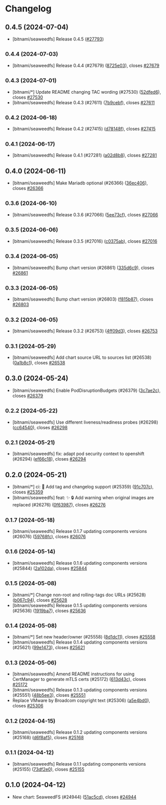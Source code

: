 # Changelog

## 0.4.5 (2024-07-04)

* [bitnami/seaweedfs] Release 0.4.5 ([#27793](https://github.com/bitnami/charts/pull/27793))

## <small>0.4.4 (2024-07-03)</small>

* [bitnami/seaweedfs] Release 0.4.4 (#27679) ([8725e03](https://github.com/bitnami/charts/commit/8725e032abd5597575c61674a7566889dcd1848f)), closes [#27679](https://github.com/bitnami/charts/issues/27679)

## <small>0.4.3 (2024-07-01)</small>

* [bitnami/*] Update README changing TAC wording (#27530) ([52dfed6](https://github.com/bitnami/charts/commit/52dfed6bac44d791efabfaf06f15daddc4fefb0c)), closes [#27530](https://github.com/bitnami/charts/issues/27530)
* [bitnami/seaweedfs] Release 0.4.3 (#27611) ([7b9cebf](https://github.com/bitnami/charts/commit/7b9cebf6f0adac95e2ef99e589f8c492a5ebbf6b)), closes [#27611](https://github.com/bitnami/charts/issues/27611)

## <small>0.4.2 (2024-06-18)</small>

* [bitnami/seaweedfs] Release 0.4.2 (#27415) ([d78148f](https://github.com/bitnami/charts/commit/d78148f0fa81232fe7cb847b8bfe3d3a500a79e0)), closes [#27415](https://github.com/bitnami/charts/issues/27415)

## <small>0.4.1 (2024-06-17)</small>

* [bitnami/seaweedfs] Release 0.4.1 (#27281) ([a02d8b8](https://github.com/bitnami/charts/commit/a02d8b8682525e62d5173aa64e239c56268d12cd)), closes [#27281](https://github.com/bitnami/charts/issues/27281)

## 0.4.0 (2024-06-11)

* [bitnami/seaweedfs] Make Mariadb optional (#26366) ([36ec406](https://github.com/bitnami/charts/commit/36ec406782e32e6eeea34f13ec61f2734e430f6d)), closes [#26366](https://github.com/bitnami/charts/issues/26366)

## <small>0.3.6 (2024-06-10)</small>

* [bitnami/seaweedfs] Release 0.3.6 (#27066) ([5ee73cf](https://github.com/bitnami/charts/commit/5ee73cfca0e75cabcf4ee7a758b229f3e44d71eb)), closes [#27066](https://github.com/bitnami/charts/issues/27066)

## <small>0.3.5 (2024-06-06)</small>

* [bitnami/seaweedfs] Release 0.3.5 (#27016) ([c0375ab](https://github.com/bitnami/charts/commit/c0375ab68bdc85f1870212507287bcd8c0a98592)), closes [#27016](https://github.com/bitnami/charts/issues/27016)

## <small>0.3.4 (2024-06-05)</small>

* [bitnami/seaweedfs] Bump chart version (#26861) ([335d6c9](https://github.com/bitnami/charts/commit/335d6c921ab539585d8908c56498591f6f7ace0f)), closes [#26861](https://github.com/bitnami/charts/issues/26861)

## <small>0.3.3 (2024-06-05)</small>

* [bitnami/seaweedfs] Bump chart version (#26803) ([f815b87](https://github.com/bitnami/charts/commit/f815b872c71cb720cd4cd753cb0301280eac8c0b)), closes [#26803](https://github.com/bitnami/charts/issues/26803)

## <small>0.3.2 (2024-06-05)</small>

* [bitnami/seaweedfs] Release 0.3.2 (#26753) ([4ff09d3](https://github.com/bitnami/charts/commit/4ff09d3d6178612acf578cc1a7648a0831654868)), closes [#26753](https://github.com/bitnami/charts/issues/26753)

## <small>0.3.1 (2024-05-29)</small>

* [bitnami/seaweedfs] Add chart source URL to sources list (#26538) ([0a1b8c1](https://github.com/bitnami/charts/commit/0a1b8c1843634aafc89db4a0b5b78a2756661c37)), closes [#26538](https://github.com/bitnami/charts/issues/26538)

## 0.3.0 (2024-05-24)

* [bitnami/seaweedfs] Enable PodDisruptionBudgets (#26379) ([3c7ae2c](https://github.com/bitnami/charts/commit/3c7ae2c0d8cd7943a1c3962bc649821b8d6f3239)), closes [#26379](https://github.com/bitnami/charts/issues/26379)

## <small>0.2.2 (2024-05-22)</small>

* [bitnami/seaweedfs] Use different liveness/readiness probes (#26298) ([cc64540](https://github.com/bitnami/charts/commit/cc64540734c25e43f4da14c08816bf8a54ce32d6)), closes [#26298](https://github.com/bitnami/charts/issues/26298)

## <small>0.2.1 (2024-05-21)</small>

* [bitnami/seaweedfs] fix: adapt pod security context to openshift (#26294) ([ef66c18](https://github.com/bitnami/charts/commit/ef66c182834c577572a7cb83f812d898a407d460)), closes [#26294](https://github.com/bitnami/charts/issues/26294)

## 0.2.0 (2024-05-21)

* [bitnami/*] ci: :construction_worker: Add tag and changelog support (#25359) ([91c707c](https://github.com/bitnami/charts/commit/91c707c9e4e574725a09505d2d313fb93f1b4c0a)), closes [#25359](https://github.com/bitnami/charts/issues/25359)
* [bitnami/seaweedfs] feat: :sparkles: :lock: Add warning when original images are replaced (#26276) ([0f63987](https://github.com/bitnami/charts/commit/0f6398788eaa30af510294e26cf83d81a93bf75b)), closes [#26276](https://github.com/bitnami/charts/issues/26276)

## <small>0.1.7 (2024-05-18)</small>

* [bitnami/seaweedfs] Release 0.1.7 updating components versions (#26076) ([59768fc](https://github.com/bitnami/charts/commit/59768fc32c518ff4aa0a198ac01b4f012d00de65)), closes [#26076](https://github.com/bitnami/charts/issues/26076)

## <small>0.1.6 (2024-05-14)</small>

* [bitnami/seaweedfs] Release 0.1.6 updating components versions (#25844) ([2a102da](https://github.com/bitnami/charts/commit/2a102daa8409aef23f3c6d59b69ab19d466ca562)), closes [#25844](https://github.com/bitnami/charts/issues/25844)

## <small>0.1.5 (2024-05-08)</small>

* [bitnami/*] Change non-root and rolling-tags doc URLs (#25628) ([b067c94](https://github.com/bitnami/charts/commit/b067c94f6bcde427863c197fd355f0b5ba12ff5b)), closes [#25628](https://github.com/bitnami/charts/issues/25628)
* [bitnami/seaweedfs] Release 0.1.5 updating components versions (#25636) ([1919ba7](https://github.com/bitnami/charts/commit/1919ba7febd2b5b3ab058c8a1563545dab6e3086)), closes [#25636](https://github.com/bitnami/charts/issues/25636)

## <small>0.1.4 (2024-05-08)</small>

* [bitnami/*] Set new header/owner (#25558) ([8d1dc11](https://github.com/bitnami/charts/commit/8d1dc11f5fb30db6fba50c43d7af59d2f79deed3)), closes [#25558](https://github.com/bitnami/charts/issues/25558)
* [bitnami/seaweedfs] Release 0.1.4 updating components versions (#25621) ([99e1473](https://github.com/bitnami/charts/commit/99e147350a600e63a070425e531b5ee2c73ed6f3)), closes [#25621](https://github.com/bitnami/charts/issues/25621)

## <small>0.1.3 (2024-05-06)</small>

* [bitnami/seaweedfs] Amend README instructions for  using CertManager to generate mTLS certs (#25172) ([613d43c](https://github.com/bitnami/charts/commit/613d43c29d81e7906ff8d58951c48b22645a7398)), closes [#25172](https://github.com/bitnami/charts/issues/25172)
* [bitnami/seaweedfs] Release 0.1.3 updating components versions (#25551) ([48b5ee3](https://github.com/bitnami/charts/commit/48b5ee3777a79294079d574add23451210a1129d)), closes [#25551](https://github.com/bitnami/charts/issues/25551)
* Replace VMware by Broadcom copyright text (#25306) ([a5e4bd0](https://github.com/bitnami/charts/commit/a5e4bd0e35e419203793976a78d9d0a13de92c76)), closes [#25306](https://github.com/bitnami/charts/issues/25306)

## <small>0.1.2 (2024-04-15)</small>

* [bitnami/seaweedfs] Release 0.1.2 updating components versions (#25168) ([d6f8af5](https://github.com/bitnami/charts/commit/d6f8af577d967a35d82f825927193a129f5c6b75)), closes [#25168](https://github.com/bitnami/charts/issues/25168)

## <small>0.1.1 (2024-04-12)</small>

* [bitnami/seaweedfs] Release 0.1.1 updating components versions (#25155) ([73df2e0](https://github.com/bitnami/charts/commit/73df2e0111e3a90174e39de47869040282e99cfa)), closes [#25155](https://github.com/bitnami/charts/issues/25155)

## 0.1.0 (2024-04-12)

* New chart: SeaweedFS (#24944) ([51ac5cd](https://github.com/bitnami/charts/commit/51ac5cd2cd0025025b462ad2769e78fb64ec661c)), closes [#24944](https://github.com/bitnami/charts/issues/24944)
